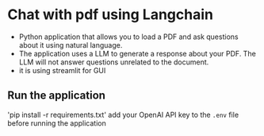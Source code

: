 # Chat with pdf using Langchain
- Python application that allows you to load a PDF and ask questions about it using natural language. 
- The application uses a LLM to generate a response about your PDF. The LLM will not answer questions unrelated to the document.
- it is using streamlit for GUI


## Run the application

'pip install -r requirements.txt'
add your OpenAI API key to the `.env` file before running the application